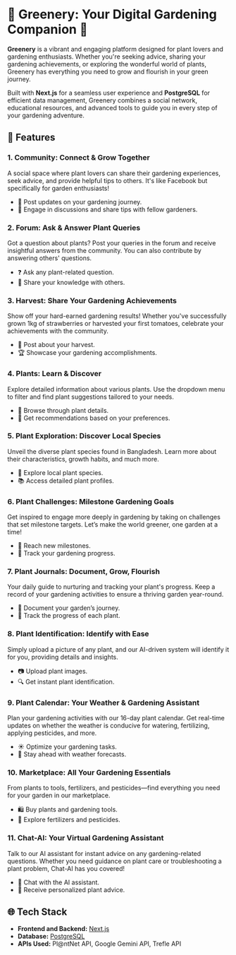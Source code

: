 <h1>🌿 <strong>Greenery: Your Digital Gardening Companion</strong> 🌿</h1>

<p><strong>Greenery</strong> is a vibrant and engaging platform designed for plant lovers and gardening enthusiasts. Whether you're seeking advice, sharing your gardening achievements, or exploring the wonderful world of plants, Greenery has everything you need to grow and flourish in your green journey.</p>

<p>Built with <strong>Next.js</strong> for a seamless user experience and <strong>PostgreSQL</strong> for efficient data management, Greenery combines a social network, educational resources, and advanced tools to guide you in every step of your gardening adventure.</p>

<h2>🌼 <strong>Features</strong></h2>

<h3>1. <strong>Community: Connect & Grow Together</strong></h3>
<p>A social space where plant lovers can share their gardening experiences, seek advice, and provide helpful tips to others. It's like Facebook but specifically for garden enthusiasts!</p>
<ul>
    <li>🌱 Post updates on your gardening journey.</li>
    <li>💬 Engage in discussions and share tips with fellow gardeners.</li>
</ul>

<h3>2. <strong>Forum: Ask & Answer Plant Queries</strong></h3>
<p>Got a question about plants? Post your queries in the forum and receive insightful answers from the community. You can also contribute by answering others' questions.</p>
<ul>
    <li>❓ Ask any plant-related question.</li>
    <li>🌸 Share your knowledge with others.</li>
</ul>

<h3>3. <strong>Harvest: Share Your Gardening Achievements</strong></h3>
<p>Show off your hard-earned gardening results! Whether you've successfully grown 1kg of strawberries or harvested your first tomatoes, celebrate your achievements with the community.</p>
<ul>
    <li>🍓 Post about your harvest.</li>
    <li>🏆 Showcase your gardening accomplishments.</li>
</ul>

<h3>4. <strong>Plants: Learn & Discover</strong></h3>
<p>Explore detailed information about various plants. Use the dropdown menu to filter and find plant suggestions tailored to your needs.</p>
<ul>
    <li>🌿 Browse through plant details.</li>
    <li>🌼 Get recommendations based on your preferences.</li>
</ul>

<h3>5. <strong>Plant Exploration: Discover Local Species</strong></h3>
<p>Unveil the diverse plant species found in Bangladesh. Learn more about their characteristics, growth habits, and much more.</p>
<ul>
    <li>🌳 Explore local plant species.</li>
    <li>📚 Access detailed plant profiles.</li>
</ul>

<h3>6. <strong>Plant Challenges: Milestone Gardening Goals</strong></h3>
<p>Get inspired to engage more deeply in gardening by taking on challenges that set milestone targets. Let’s make the world greener, one garden at a time!</p>
<ul>
    <li>🏅 Reach new milestones.</li>
    <li>🌱 Track your gardening progress.</li>
</ul>

<h3>7. <strong>Plant Journals: Document, Grow, Flourish</strong></h3>
<p>Your daily guide to nurturing and tracking your plant's progress. Keep a record of your gardening activities to ensure a thriving garden year-round.</p>
<ul>
    <li>📔 Document your garden’s journey.</li>
    <li>🌸 Track the progress of each plant.</li>
</ul>

<h3>8. <strong>Plant Identification: Identify with Ease</strong></h3>
<p>Simply upload a picture of any plant, and our AI-driven system will identify it for you, providing details and insights.</p>
<ul>
    <li>📷 Upload plant images.</li>
    <li>🔍 Get instant plant identification.</li>
</ul>

<h3>9. <strong>Plant Calendar: Your Weather & Gardening Assistant</strong></h3>
<p>Plan your gardening activities with our 16-day plant calendar. Get real-time updates on whether the weather is conducive for watering, fertilizing, applying pesticides, and more.</p>
<ul>
    <li>☀️ Optimize your gardening tasks.</li>
    <li>📆 Stay ahead with weather forecasts.</li>
</ul>

<h3>10. <strong>Marketplace: All Your Gardening Essentials</strong></h3>
<p>From plants to tools, fertilizers, and pesticides—find everything you need for your garden in our marketplace.</p>
<ul>
    <li>🛍 Buy plants and gardening tools.</li>
    <li>🌱 Explore fertilizers and pesticides.</li>
</ul>
<h3>11. <strong>Chat-AI: Your Virtual Gardening Assistant</strong></h3>
<p>Talk to our AI assistant for instant advice on any gardening-related questions. Whether you need guidance on plant care or troubleshooting a plant problem, Chat-AI has you covered!</p>
<ul>
    <li>🤖 Chat with the AI assistant.</li>
    <li>🌿 Receive personalized plant advice.</li>
</ul>

<h2>🌐 <strong>Tech Stack</strong></h2>
<ul>
    <li><strong>Frontend and Backend:</strong> <a href="https://nextjs.org/">Next.js</a></li>
    <li><strong>Database:</strong> <a href="https://www.postgresql.org/">PostgreSQL</a></li>
    <li><strong>APIs Used:</strong> Pl@ntNet API, Google Gemini API, Trefle API</li>
</ul>
